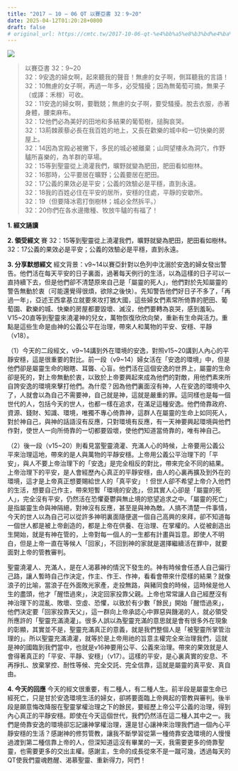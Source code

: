 ```yaml
---
title: "2017 – 10 – 06 QT 以賽亞書 32：9~20"
date: 2025-04-12T01:20:28+0800
draft: false
# original_url: https://cmtc.tw/2017-10-06-qt-%e4%bb%a5%e8%b3%bd%e4%ba%9e%e6%9b%b8-32%ef%bc%9a920
---
```


![](/images/qt.jpg)
> 以賽亞書 32：9\~20  
> 32：9安逸的婦女啊，起來聽我的聲音！無慮的女子啊，側耳聽我的言語！  
> 32：10無慮的女子啊，再過一年多，必受騷擾；因為無葡萄可摘，無果子（或譯：禾稼）可收。  
> 32：11安逸的婦女啊，要戰兢；無慮的女子啊，要受騷擾。脫去衣服，赤著身體，腰束麻布。  
> 32：12他們必為美好的田地和多結果的葡萄樹，搥胸哀哭。  
> 32：13荊棘蒺藜必長在我百姓的地上，又長在歡樂的城中和一切快樂的房屋上。  
> 32：14因為宮殿必被撇下，多民的城必被離棄；山岡望樓永為洞穴，作野驢所喜樂的，為羊群的草場。  
> 32：15等到聖靈從上澆灌我們，曠野就變為肥田，肥田看如樹林。  
> 32：16那時，公平要居在曠野；公義要居在肥田。  
> 32：17公義的果效必是平安；公義的效驗必是平穩，直到永遠。  
> 32：18我的百姓必住在平安的居所，安穩的住處，平靜的安歇所。  
> 32：19（但要降冰雹打倒樹林；城必全然拆平。）  
> 32：20你們在各水邊撒種、牧放牛驢的有福了！

**1. 經文誦讀**

**2. 領受經文**
賽 32：15等到聖靈從上澆灌我們，曠野就變為肥田，肥田看如樹林。  
32：17公義的果效必是平安；公義的效驗必是平穩，直到永遠。

**3. 分享默想經文**
經文背景：v9\~14以賽亞針對以色列中沈溺於安逸的婦女發出警告。他們活在每天平安的日子裏面，過著每天例行的生活，以為這樣的日子可以一直持續下去，但是他們卻不清楚原來自己是「屬靈的死人」，他們對於先知屬靈的警告無動於衷（可能還覺得很煩，欲除之後快）。先知警告他們好日子不多了，「再過一年」，亞述王西拿基立就要來攻打猶大國，這些婦女們素常所倚靠的肥田、葡萄園、歡樂的城、快樂的房屋都要毀壞、滅沒，他們要轉為哀哭，感到羞恥。V15\~20直等到聖靈來澆灌神的兒女，萬物恢復欣欣向榮，重新有生命與活力。重點是這些生命是由神的公義公平在治理，帶來人和萬物的平安、安穩、平靜（v18）。

（1）今天的二段經文，v9\~14講到外在環境的安逸，對照v15\~20講到人內心的平靜安穩，這是很重要的對比。前一段（v9\~14）婦女活在「安逸的環境」中，但是他們卻是屬靈生命的眼瞎、耳聾、心盲。他們活在這個安逸的世界上，屬靈的生命卻是死的，對上帝無動於衷，以致於上帝要興起來成為他們的對敵，用他們素來所自誇安逸的環境來擊打他們。為什麼？因為他們裏面沒有神，人在安逸的環境中久了，人就會以為自己不需要神，自己就是神，這就是嚴重的罪。這同樣也是每一個世代的人，包括今天的世人，也都一樣在追求，在滿足這種安逸。他們倚靠政府、資源、錢財、知識、環境，唯獨不專心倚靠神，這群人在屬靈的生命上如同死人，對於神自己，與神的話語沒有反應，只對環境有反應，有一天神要興起環境與他們作對，使世人一向所倚靠的一切都要毀壞，使他們知道當倚靠的，唯有神自己。

（2）後一段（v15\~20）則看見當聖靈澆灌、充滿人心的時候，上帝要用公義公平來治理這地，帶來的是人與萬物的平靜安穩。上帝用公義公平治理下的「平安」，與人不要上帝治理下的「安逸」是完全相反的對比，帶來完全不同的結果。上帝治理下的平安，是人會經歷內心真正的平靜安穩，由人的心裏再擴及到外在的環境，這才是上帝真正想要賜給世人的「真平安」！但世人卻不希望上帝介入他們的生活，想要自己作主，帶來短暫「環境的安逸」，但其實人心卻是「屬靈的死人」，完全沒有平安，仍然活在恐懼憂鬱與無止境的慾望追求之中。「屬靈的死亡」是指屬靈生命與神隔絕，對神沒有反應，甚至是與神為敵。人搞不清楚一件事情，今天的世人以為自己可以從許多神明裏面隨便選一個自己高興的來拜，卻不知道每一個世人都是被上帝創造的，都是上帝在供養、在治理、在掌權的。人從被創造出生開始，就是有神在管的，上帝對每一個人的一生都有計畫與旨意。即使人不明白，但是上帝一直在等候人「回家」，不回到神的家就是選擇繼續活在罪中，就要面對上帝的管教審判。

聖靈澆灌人、充滿人，是在人渴慕神的情況下發生的。神有時候會任憑人自己偏行己路，讓人暫時自己作決定，作主、作王、作神，看看會帶來什麼樣的結果？就像浪子的比喻，當浪子在外面敗光家產，走投無路，與豬同食的時候，這時候是他人生的盡頭，他才「醒悟過來」，決定回家投靠父親。上帝也常常讓人自己經歷沒有神治理下的混亂、敗壞、空虛、恐懼，以致於有少數「餘民」開始「醒悟過來」，他們決定要「回家投靠天父」，這一群向上帝承認心中罪惡與饑渴的人，就必領受所應許的「聖靈充滿澆灌」。很多人誤以為聖靈充滿的意思就是會有很多外在現象的彰顯，其實並不是，聖靈充滿真正的意義，就是我們整個人是「被聖靈所掌管治理的」。所以聖靈充滿澆灌，就等於是上帝用祂的旨意主權完全來治理我們，這就是神的國臨到我們當中，也就是v16神要用公平、公義來治理。帶來的果效就是人會得著真正的「平安、平靜、安穩」（v17）。這樣的平安，是心裏真實的安息、不再掙扎、放棄掌控、耐性等候、完全交託、完全信靠，這就是屬靈的真平安、真自由。

**4. 今天的回應**
今天的經文很重要，有二種人，有二種人生。前半段是屬靈生命已經死亡，只是甘於安逸環境生活的婦女，卻將要面臨上帝興起的管教與審判。後半段是願意悔改降服在聖靈掌權治理之下的餘民，要經歷上帝公平公義的治理，得到內心真正的平靜安穩。即使在今天這個世代，我們仍然活在這二種人其中之一。我們是倚靠安逸的環境卻忘記讓神掌權治理，還是甘心讓神來治理我們過一個內心平靜安穩的生活？感謝神的修剪管教，讓我不斷學習從第一種倚靠安逸環境的人慢慢過渡到第二種信靠上帝的人，但深知道這沒有畢業的一天，我需要更多的倚靠聖靈，也需要更多的交出主權。感謝主，生命的成長從來不是一蹴可幾，透過每天的QT使我們靈魂甦醒、渴慕聖靈、重新得力，阿們！
